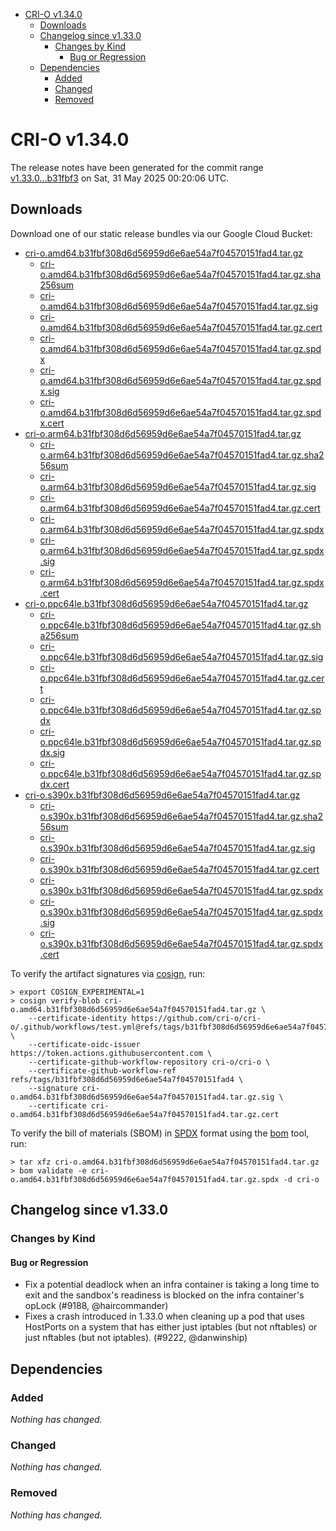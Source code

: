 - [CRI-O v1.34.0](#cri-o-v1340)
  - [Downloads](#downloads)
  - [Changelog since v1.33.0](#changelog-since-v1330)
    - [Changes by Kind](#changes-by-kind)
      - [Bug or Regression](#bug-or-regression)
  - [Dependencies](#dependencies)
    - [Added](#added)
    - [Changed](#changed)
    - [Removed](#removed)

# CRI-O v1.34.0

The release notes have been generated for the commit range
[v1.33.0...b31fbf3](https://github.com/cri-o/cri-o/compare/v1.33.0...v1.34.0) on Sat, 31 May 2025 00:20:06 UTC.

## Downloads

Download one of our static release bundles via our Google Cloud Bucket:

- [cri-o.amd64.b31fbf308d6d56959d6e6ae54a7f04570151fad4.tar.gz](https://storage.googleapis.com/cri-o/artifacts/cri-o.amd64.b31fbf308d6d56959d6e6ae54a7f04570151fad4.tar.gz)
  - [cri-o.amd64.b31fbf308d6d56959d6e6ae54a7f04570151fad4.tar.gz.sha256sum](https://storage.googleapis.com/cri-o/artifacts/cri-o.amd64.b31fbf308d6d56959d6e6ae54a7f04570151fad4.tar.gz.sha256sum)
  - [cri-o.amd64.b31fbf308d6d56959d6e6ae54a7f04570151fad4.tar.gz.sig](https://storage.googleapis.com/cri-o/artifacts/cri-o.amd64.b31fbf308d6d56959d6e6ae54a7f04570151fad4.tar.gz.sig)
  - [cri-o.amd64.b31fbf308d6d56959d6e6ae54a7f04570151fad4.tar.gz.cert](https://storage.googleapis.com/cri-o/artifacts/cri-o.amd64.b31fbf308d6d56959d6e6ae54a7f04570151fad4.tar.gz.cert)
  - [cri-o.amd64.b31fbf308d6d56959d6e6ae54a7f04570151fad4.tar.gz.spdx](https://storage.googleapis.com/cri-o/artifacts/cri-o.amd64.b31fbf308d6d56959d6e6ae54a7f04570151fad4.tar.gz.spdx)
  - [cri-o.amd64.b31fbf308d6d56959d6e6ae54a7f04570151fad4.tar.gz.spdx.sig](https://storage.googleapis.com/cri-o/artifacts/cri-o.amd64.b31fbf308d6d56959d6e6ae54a7f04570151fad4.tar.gz.spdx.sig)
  - [cri-o.amd64.b31fbf308d6d56959d6e6ae54a7f04570151fad4.tar.gz.spdx.cert](https://storage.googleapis.com/cri-o/artifacts/cri-o.amd64.b31fbf308d6d56959d6e6ae54a7f04570151fad4.tar.gz.spdx.cert)
- [cri-o.arm64.b31fbf308d6d56959d6e6ae54a7f04570151fad4.tar.gz](https://storage.googleapis.com/cri-o/artifacts/cri-o.arm64.b31fbf308d6d56959d6e6ae54a7f04570151fad4.tar.gz)
  - [cri-o.arm64.b31fbf308d6d56959d6e6ae54a7f04570151fad4.tar.gz.sha256sum](https://storage.googleapis.com/cri-o/artifacts/cri-o.arm64.b31fbf308d6d56959d6e6ae54a7f04570151fad4.tar.gz.sha256sum)
  - [cri-o.arm64.b31fbf308d6d56959d6e6ae54a7f04570151fad4.tar.gz.sig](https://storage.googleapis.com/cri-o/artifacts/cri-o.arm64.b31fbf308d6d56959d6e6ae54a7f04570151fad4.tar.gz.sig)
  - [cri-o.arm64.b31fbf308d6d56959d6e6ae54a7f04570151fad4.tar.gz.cert](https://storage.googleapis.com/cri-o/artifacts/cri-o.arm64.b31fbf308d6d56959d6e6ae54a7f04570151fad4.tar.gz.cert)
  - [cri-o.arm64.b31fbf308d6d56959d6e6ae54a7f04570151fad4.tar.gz.spdx](https://storage.googleapis.com/cri-o/artifacts/cri-o.arm64.b31fbf308d6d56959d6e6ae54a7f04570151fad4.tar.gz.spdx)
  - [cri-o.arm64.b31fbf308d6d56959d6e6ae54a7f04570151fad4.tar.gz.spdx.sig](https://storage.googleapis.com/cri-o/artifacts/cri-o.arm64.b31fbf308d6d56959d6e6ae54a7f04570151fad4.tar.gz.spdx.sig)
  - [cri-o.arm64.b31fbf308d6d56959d6e6ae54a7f04570151fad4.tar.gz.spdx.cert](https://storage.googleapis.com/cri-o/artifacts/cri-o.arm64.b31fbf308d6d56959d6e6ae54a7f04570151fad4.tar.gz.spdx.cert)
- [cri-o.ppc64le.b31fbf308d6d56959d6e6ae54a7f04570151fad4.tar.gz](https://storage.googleapis.com/cri-o/artifacts/cri-o.ppc64le.b31fbf308d6d56959d6e6ae54a7f04570151fad4.tar.gz)
  - [cri-o.ppc64le.b31fbf308d6d56959d6e6ae54a7f04570151fad4.tar.gz.sha256sum](https://storage.googleapis.com/cri-o/artifacts/cri-o.ppc64le.b31fbf308d6d56959d6e6ae54a7f04570151fad4.tar.gz.sha256sum)
  - [cri-o.ppc64le.b31fbf308d6d56959d6e6ae54a7f04570151fad4.tar.gz.sig](https://storage.googleapis.com/cri-o/artifacts/cri-o.ppc64le.b31fbf308d6d56959d6e6ae54a7f04570151fad4.tar.gz.sig)
  - [cri-o.ppc64le.b31fbf308d6d56959d6e6ae54a7f04570151fad4.tar.gz.cert](https://storage.googleapis.com/cri-o/artifacts/cri-o.ppc64le.b31fbf308d6d56959d6e6ae54a7f04570151fad4.tar.gz.cert)
  - [cri-o.ppc64le.b31fbf308d6d56959d6e6ae54a7f04570151fad4.tar.gz.spdx](https://storage.googleapis.com/cri-o/artifacts/cri-o.ppc64le.b31fbf308d6d56959d6e6ae54a7f04570151fad4.tar.gz.spdx)
  - [cri-o.ppc64le.b31fbf308d6d56959d6e6ae54a7f04570151fad4.tar.gz.spdx.sig](https://storage.googleapis.com/cri-o/artifacts/cri-o.ppc64le.b31fbf308d6d56959d6e6ae54a7f04570151fad4.tar.gz.spdx.sig)
  - [cri-o.ppc64le.b31fbf308d6d56959d6e6ae54a7f04570151fad4.tar.gz.spdx.cert](https://storage.googleapis.com/cri-o/artifacts/cri-o.ppc64le.b31fbf308d6d56959d6e6ae54a7f04570151fad4.tar.gz.spdx.cert)
- [cri-o.s390x.b31fbf308d6d56959d6e6ae54a7f04570151fad4.tar.gz](https://storage.googleapis.com/cri-o/artifacts/cri-o.s390x.b31fbf308d6d56959d6e6ae54a7f04570151fad4.tar.gz)
  - [cri-o.s390x.b31fbf308d6d56959d6e6ae54a7f04570151fad4.tar.gz.sha256sum](https://storage.googleapis.com/cri-o/artifacts/cri-o.s390x.b31fbf308d6d56959d6e6ae54a7f04570151fad4.tar.gz.sha256sum)
  - [cri-o.s390x.b31fbf308d6d56959d6e6ae54a7f04570151fad4.tar.gz.sig](https://storage.googleapis.com/cri-o/artifacts/cri-o.s390x.b31fbf308d6d56959d6e6ae54a7f04570151fad4.tar.gz.sig)
  - [cri-o.s390x.b31fbf308d6d56959d6e6ae54a7f04570151fad4.tar.gz.cert](https://storage.googleapis.com/cri-o/artifacts/cri-o.s390x.b31fbf308d6d56959d6e6ae54a7f04570151fad4.tar.gz.cert)
  - [cri-o.s390x.b31fbf308d6d56959d6e6ae54a7f04570151fad4.tar.gz.spdx](https://storage.googleapis.com/cri-o/artifacts/cri-o.s390x.b31fbf308d6d56959d6e6ae54a7f04570151fad4.tar.gz.spdx)
  - [cri-o.s390x.b31fbf308d6d56959d6e6ae54a7f04570151fad4.tar.gz.spdx.sig](https://storage.googleapis.com/cri-o/artifacts/cri-o.s390x.b31fbf308d6d56959d6e6ae54a7f04570151fad4.tar.gz.spdx.sig)
  - [cri-o.s390x.b31fbf308d6d56959d6e6ae54a7f04570151fad4.tar.gz.spdx.cert](https://storage.googleapis.com/cri-o/artifacts/cri-o.s390x.b31fbf308d6d56959d6e6ae54a7f04570151fad4.tar.gz.spdx.cert)

To verify the artifact signatures via [cosign](https://github.com/sigstore/cosign), run:

```console
> export COSIGN_EXPERIMENTAL=1
> cosign verify-blob cri-o.amd64.b31fbf308d6d56959d6e6ae54a7f04570151fad4.tar.gz \
    --certificate-identity https://github.com/cri-o/cri-o/.github/workflows/test.yml@refs/tags/b31fbf308d6d56959d6e6ae54a7f04570151fad4 \
    --certificate-oidc-issuer https://token.actions.githubusercontent.com \
    --certificate-github-workflow-repository cri-o/cri-o \
    --certificate-github-workflow-ref refs/tags/b31fbf308d6d56959d6e6ae54a7f04570151fad4 \
    --signature cri-o.amd64.b31fbf308d6d56959d6e6ae54a7f04570151fad4.tar.gz.sig \
    --certificate cri-o.amd64.b31fbf308d6d56959d6e6ae54a7f04570151fad4.tar.gz.cert
```

To verify the bill of materials (SBOM) in [SPDX](https://spdx.org) format using the [bom](https://sigs.k8s.io/bom) tool, run:

```console
> tar xfz cri-o.amd64.b31fbf308d6d56959d6e6ae54a7f04570151fad4.tar.gz
> bom validate -e cri-o.amd64.b31fbf308d6d56959d6e6ae54a7f04570151fad4.tar.gz.spdx -d cri-o
```

## Changelog since v1.33.0

### Changes by Kind

#### Bug or Regression
 - Fix a potential deadlock when an infra container is taking a long time to exit and the sandbox's readiness is blocked on the infra container's opLock (#9188, @haircommander)
 - Fixes a crash introduced in 1.33.0 when cleaning up a pod that uses HostPorts
  on a system that has either just iptables (but not nftables) or just nftables
  (but not iptables). (#9222, @danwinship)

## Dependencies

### Added
_Nothing has changed._

### Changed
_Nothing has changed._

### Removed
_Nothing has changed._
